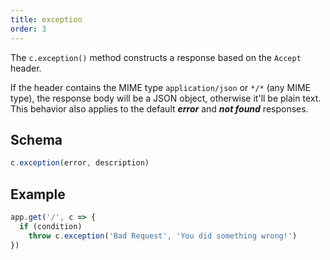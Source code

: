 ```yaml
---
title: exception
order: 3
---
```


The `c.exception()` method constructs a response based on the `Accept` header.

If the header contains the MIME type `application/json` or `*/*` (any MIME type), the response body will be a JSON object, otherwise it'll be plain text. This behavior also applies to the default ***error*** and ***not found*** responses.

## Schema

```ts
c.exception(error, description)
```

## Example

```ts
app.get('/', c => {
  if (condition)
    throw c.exception('Bad Request', 'You did something wrong!')
})
```
